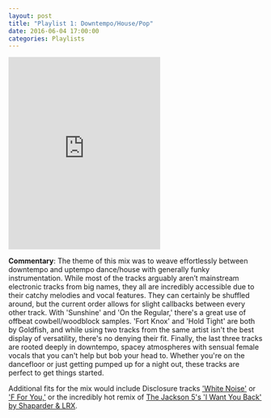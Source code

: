 ```yaml
---
layout: post
title: "Playlist 1: Downtempo/House/Pop"
date: 2016-06-04 17:00:00
categories: Playlists 
---
```


<iframe src="https://embed.spotify.com/?uri=spotify:user:gaworking:playlist:1f5GOaOAxLOGJ37rJECda2" width="300" height="380" frameborder="0" allowtransparency="true"></iframe>

**Commentary**: The theme of this mix was to weave effortlessly between downtempo and uptempo dance/house with generally funky instrumentation. While most of the tracks arguably aren’t mainstream electronic tracks from big names, they all are incredibly accessible due to their catchy melodies and vocal features. They can certainly be shuffled around, but the current order allows for slight callbacks between every other track. With 'Sunshine' and 'On the Regular,' there's a great use of offbeat cowbell/woodblock samples. 'Fort Knox' and 'Hold Tight' are both by Goldfish, and while using two tracks from the same artist isn't the best display of versatility, there's no denying their fit. Finally, the last three tracks are rooted deeply in downtempo, spacey atmospheres with sensual female vocals that you can't help but bob your head to. Whether you're on the dancefloor or just getting pumped up for a night out, these tracks are perfect to get things started.

Additional fits for the mix would include Disclosure tracks ['White Noise'](https://www.youtube.com/watch?v=bkk2H3Ztrfk) or ['F For You,'](https://www.youtube.com/watch?v=5TUIciKQzxI) or the incredibly hot remix of [The Jackson 5's 'I Want You Back' by Shaparder & LRX](https://www.youtube.com/watch?v=SHpgJLYqWSY).
